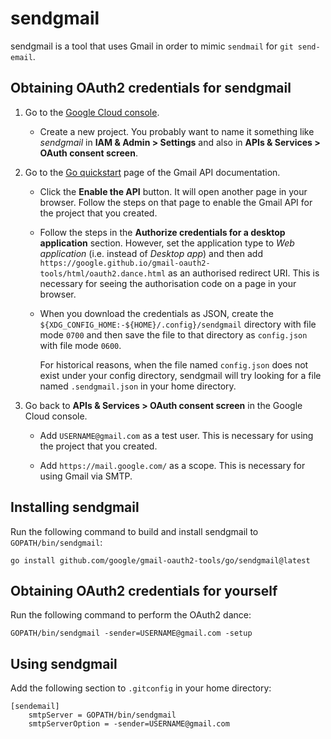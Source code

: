 # sendgmail

sendgmail is a tool that uses Gmail in order to mimic `sendmail` for `git
send-email`.

## Obtaining OAuth2 credentials for sendgmail

1.  Go to the [Google Cloud console](https://console.cloud.google.com/).

    *   Create a new project. You probably want to name it something like
        *sendgmail* in **IAM & Admin > Settings** and also in **APIs &
        Services > OAuth consent screen**.

2.  Go to the
    [Go quickstart](https://developers.google.com/gmail/api/quickstart/go) page
    of the Gmail API documentation.

    *   Click the **Enable the API** button. It will open another page in your
        browser. Follow the steps on that page to enable the Gmail API for the
        project that you created.

    *   Follow the steps in the **Authorize credentials for a desktop
        application** section. However, set the application type to *Web
        application* (i.e. instead of *Desktop app*) and then add
        `https://google.github.io/gmail-oauth2-tools/html/oauth2.dance.html`
        as an authorised redirect URI. This is necessary for seeing the
        authorisation code on a page in your browser.

    *   When you download the credentials as JSON, create the
        `${XDG_CONFIG_HOME:-${HOME}/.config}/sendgmail` directory with file mode
        `0700` and then save the file to that directory as `config.json` with
        file mode `0600`.

        For historical reasons, when the file named `config.json` does not exist
        under your config directory, sendgmail will try looking for a file named
        `.sendgmail.json` in your home directory.

3.  Go back to **APIs & Services > OAuth consent screen** in the Google Cloud
    console.

    *   Add `USERNAME@gmail.com` as a test user. This is necessary for using the
        project that you created.

    *   Add `https://mail.google.com/` as a scope. This is necessary for using
        Gmail via SMTP.

## Installing sendgmail

Run the following command to build and install sendgmail to
`GOPATH/bin/sendgmail`:

```shell
go install github.com/google/gmail-oauth2-tools/go/sendgmail@latest
```

## Obtaining OAuth2 credentials for yourself

Run the following command to perform the OAuth2 dance:

```shell
GOPATH/bin/sendgmail -sender=USERNAME@gmail.com -setup
```

## Using sendgmail

Add the following section to `.gitconfig` in your home directory:

```
[sendemail]
    smtpServer = GOPATH/bin/sendgmail
    smtpServerOption = -sender=USERNAME@gmail.com
```
